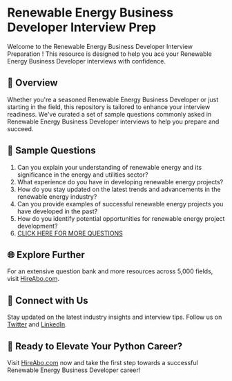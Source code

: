 # Renewable Energy Business Developer Interview Prep

Welcome to the Renewable Energy Business Developer Interview Preparation ! This resource is designed to help you ace your Renewable Energy Business Developer interviews with confidence.

## 🚀 Overview

Whether you're a seasoned Renewable Energy Business Developer or just starting in the field, this repository is tailored to enhance your interview readiness. We've curated a set of sample questions commonly asked in Renewable Energy Business Developer interviews to help you prepare and succeed.

## 📝 Sample Questions

1. Can you explain your understanding of renewable energy and its significance in the energy and utilities sector?
2. What experience do you have in developing renewable energy projects?
3. How do you stay updated on the latest trends and advancements in the renewable energy industry?
4. Can you provide examples of successful renewable energy projects you have developed in the past?
5. How do you identify potential opportunities for renewable energy project development?
6. [CLICK HERE FOR MORE QUESTIONS](https://hireabo.com/job/20_0_28/Renewable%20Energy%20Business%20Developer)

## 🌐 Explore Further

For an extensive question bank and more resources across 5,000 fields, visit [HireAbo.com](https://www.hireabo.com).

## 📱 Connect with Us

Stay updated on the latest industry insights and interview tips. Follow us on [Twitter](https://twitter.com/hireabo) and [LinkedIn](https://www.linkedin.com/in/hire-abo-3609972a8/).

## 🚀 Ready to Elevate Your Python Career?

Visit [HireAbo.com](https://www.hireabo.com) now and take the first step towards a successful Renewable Energy Business Developer career!